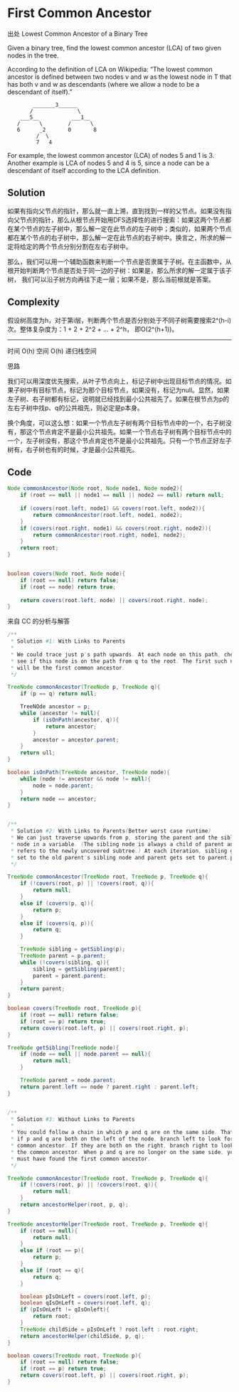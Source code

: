 # First Common Ancestor

出处 Lowest Common Ancestor of a Binary Tree

Given a binary tree, find the lowest common ancestor (LCA) of two given nodes in the tree.

According to the definition of LCA on Wikipedia: “The lowest common ancestor is defined between two nodes v and w as the lowest node in T that has both v and w as descendants (where we allow a node to be a descendant of itself).”

            _______3______
           /              \
        ___5__          ___1__
       /      \        /      \
       6      _2       0       8
             /  \
             7   4
         
For example, the lowest common ancestor (LCA) of nodes 5 and 1 is 3. Another example is LCA of nodes 5 and 4 is 5, since a node can be a descendant of itself according to the LCA definition.

## Solution

如果有指向父节点的指针，那么就一直上溯，直到找到一样的父节点。如果没有指向父节点的指针，那么从根节点开始用DFS选择性的进行搜索：如果这两个节点都在某个节点的左子树中，那么解一定在此节点的左子树中；类似的，如果两个节点都在某个节点的右子树中，那么解一定在此节点的右子树中。换言之，所求的解一定将给定的两个节点分别分割在左右子树中。

那么，我们可以用一个辅助函数来判断一个节点是否隶属于子树。在主函数中，从根开始判断两个节点是否处于同一边的子树：如果是，那么所求的解一定属于该子树， 我们可以沿子树方向再往下走一层；如果不是，那么当前根就是答案。

## Complexity

假设树高度为h，对于第i层，判断两个节点是否分别处于不同子树需要搜索2^(h-i)次。整体复杂度为：1 + 2 + 2^2 + … + 2^h， 即O(2^(h+1))。

---

时间 O(h) 空间 O(h) 递归栈空间

思路

我们可以用深度优先搜索，从叶子节点向上，标记子树中出现目标节点的情况。如果子树中有目标节点，标记为那个目标节点，如果没有，标记为null。显然，如果左子树、右子树都有标记，说明就已经找到最小公共祖先了。如果在根节点为p的左右子树中找p、q的公共祖先，则必定是p本身。

换个角度，可以这么想：如果一个节点左子树有两个目标节点中的一个，右子树没有，那这个节点肯定不是最小公共祖先。如果一个节点右子树有两个目标节点中的一个，左子树没有，那这个节点肯定也不是最小公共祖先。只有一个节点正好左子树有，右子树也有的时候，才是最小公共祖先。

## Code

```java
Node commonAncestor(Node root, Node node1, Node node2){
	if (root == null || node1 == null || node2 == null) return null;
	
	if (covers(root.left, node1) && covers(root.left, node2)){
		return commonAncestor(root.left, node1, node2);
	}
	if (covers(root.right, node1) && covers(root.right, node2)){
		return commonAncestor(root.right, node1, node2);
	}
	return root;
}


boolean covers(Node root, Node node){
	if (root == null) return false;
	if (root == node) return true;
	
	return covers(root.left, node) || covers(root.right, node);
}

```

来自 CC 的分析与解答

```java
/**
 * Solution #1: With Links to Parents
 *
 * We could trace just p's path upwards. At each node on this path, check to
 * see if this node is on the path from q to the root. The first such node
 * will be the first common ancestor.
 */

TreeNode commonAncestor(TreeNode p, TreeNode q){
    if (p == q) return null;

    TreeNOde ancestor = p;
    while (ancestor != null){
        if (isOnPath(ancestor, q)){
            return ancestor;
        }
        ancestor = ancestor.parent;
    }
    return ull;
}

boolean isOnPath(TreeNode ancestor, TreeNode node){
    while (node != ancestor && node != null){
        node = node.parent;
    }
    return node == ancestor;
}


/**
 * Solution #2: With Links to Parents(Better worst case runtime)
 * We can just traverse upwards from p, storing the parent and the sibling
 * node in a variable. (The sibling node is always a child of parent and
 * refers to the newly uncovered subtree.) At each iteration, sibling gets
 * set to the old parent's sibling node and parent gets set to parent.parent.
 */

TreeNode commonAncestor(TreeNode root, TreeNode p, TreeNode q){
    if (!covers(root, p) || !covers(root, q)){
        return null;
    }
    else if (covers(p, q)){
        return p;
    }
    else if (covers(q, p)){
        return q;
    }

    TreeNode sibling = getSibling(p);
    TreeNode parent = p.parent;
    while (!covers(sibling, q)){
        sibling = getSibling(parent);
        parent = parent.parent;
    }
    return parent;
}

boolean covers(TreeNode root, TreeNode p){
    if (root == null) return false;
    if (root == p) return true;
    return covers(root.left, p) || covers(root.right, p);
}

TreeNode getSibling(TreeNode node){
    if (node == null || node.parent == null){
        return null;
    }

    TreeNode parent = node.parent;
    return parent.left == node ? parent.right : parent.left;
}


/**
 * Solution #3: Without Links to Parents
 *
 * You could follow a chain in which p and q are on the same side. That is,
 * if p and q are both on the left of the node, branch left to look for the
 * common ancestor. If they are both on the right, branch right to look for
 * the common ancestor. When p and q are no longer on the same side, you
 * must have found the first common ancestor.
 */

TreeNode commonAncestor(TreeNode root, TreeNode p, TreeNode q){
    if (!covers(root, p) || !covcers(root, q)){
        return null;
    }
    return ancestorHelper(root, p, q);
}

TreeNode ancestorHelper(TreeNode root, TreeNode p, TreeNode q){
    if (root == null){
        return null;
    }
    else if (root == p){
        return p;
    }
    else if (root == q){
        return q;
    }

    boolean pIsOnLeft = covers(root.left, p);
    boolean qIsOnLeft = covers(root.left, q);
    if (pIsOnLeft != qIsOnleft){
        return root;
    }
    TreeNode childSide = pIsOnLeft ? root.left : root.right;
    return ancestorHelper(childSide, p, q);
}

boolean covers(TreeNode root, TreeNode p){
    if (root == null) return false;
    if (root == p) return true;
    return covers(root.left, p) || covers(root.right, p);
}
```


